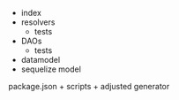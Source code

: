 * index
* resolvers
  * tests
* DAOs
  * tests
* datamodel
* sequelize model

package.json + scripts + adjusted generator
